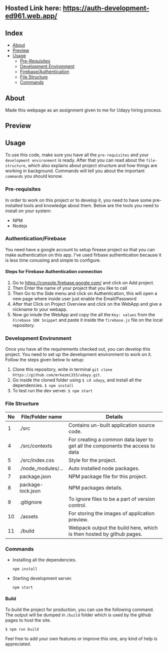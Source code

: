 ## Hosted Link here: https://auth-development-ed961.web.app/

## Index

- [About](#about)
- [Preview](#preview)
- [Usage](#usage)
  - [Pre-Requisites](#pre-requisites)
  - [Development Environment](#development-environment)
  - [Firebase/Authentication](#authentication-firebase)
  - [File Structure](#file-structure)
  - [Commands](#command)

## About

Made this webpage as an assignment given to me for Udayy hiring process.

## Preview

## Usage

To use this code, make sure you have all the `pre-requisites` and your `development environment` is ready. After that you can read about the `file-structure`, which also explains about project structure and how things are working in background. Commands will tell you about the important `commands` you should konow.

### Pre-requisites

In order to work on this project or to develop it, you need to have some pre-installed tools and knowledge about them. Below are the tools you need to install on your system:

- NPM
- Nodejs

### Authentication/Firebase

You need have a google account to setup firease project so that you can make authentication on this app. I've used firbase authentication because it is less time conusimg and simple to configure.

#### Steps for Firebase Authentication connection

1. Go to https://console.firebase.google.com/ and click on Add project.
2. Then Enter the name of your project that you like to call
3. Then Go to the Side menu and click on Authentication, this will open a new page where inside user just enable the Email/Password
4. After that Click on Project Overview and click on the WebApp and give a nickname to your webapp.
5. Now go inisde the WebApp and copy the all the `Key: values` from the `Firebase SDK Snippet` and paste it inside the `firebase.js` file on the local repository.

### Development Environment

Once you have all the requirements checked out, you can develop this project. You need to set up the development environment to work on it. Follow the steps given below to setup:

1. Clone this repository, write in terminal `git clone https://github.com/mrkazmi333/udayy.git`.
2. Go inside the cloned folder using `$ cd udayy`, and install all the dependencies. `$ npm install`
3. To test run the dev server. `$ npm start`

### File Structure

| No  | File/Folder name   | Details                                                                       |
| --- | ------------------ | ----------------------------------------------------------------------------- |
| 1   | ./src              | Contains un-built application source code.                                    |
| 4   | ./src/contexts     | For creating a common data layer to get all the components the access to data |
| 5   | ./src/index.css    | Style for the project.                                                        |
| 6   | ./node_modules/... | Auto installed node packages.                                                 |
| 7   | package.json       | NPM package file for this project.                                            |
| 8   | package-lock.json  | NPM packages details.                                                         |
| 9   | .gitignore         | To ignore files to be a part of version control.                              |
| 10  | ./assets           | For storing the images of application preview.                                |
| 11  | ./build            | Webpack output the build here, which is then hosted by github pages.          |

### Commands

- Installing all the dependencies.
  ```
  npm install
  ```
- Starting development server.
  ```
  npm start
  ```

#### Build

To build the project for production, you can use the following command. The output will be dumped in `/build` folder which is used by the github pages to host the site.

```
$ npm run build
```

Feel free to add your own features or improve this one, any kind of help is appreciated.
